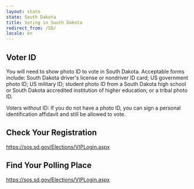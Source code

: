 ```yaml
---
layout: state
state: South Dakota
title: Voting in South Dakota
redirect_from: /SD/
locale: en
---
```


## Voter ID

You will need to show photo ID to vote in South Dakota. Acceptable forms include: South Dakota driver's license or nondriver ID card; US government photo ID; US military ID; student photo ID from a South Dakota high school or South Dakota accredited institution of higher education; or a tribal photo ID.

Voters without ID: If you do not have a photo ID, you can sign a personal identification affidavit and still be allowed to vote.

## Check Your Registration

<https://sos.sd.gov/Elections/VIPLogin.aspx>

## Find Your Polling Place

<https://sos.sd.gov/Elections/VIPLogin.aspx>

